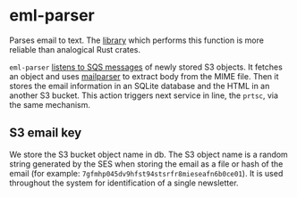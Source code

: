 # eml-parser
Parses email to text. The [library][mailparser] which performs this function is
more reliable than analogical Rust crates.

`eml-parser` [listens to SQS messages][s3-to-sqs] of newly stored S3 objects.
It fetches an object and uses [mailparser][mailparser] to extract body from the
MIME file. Then it stores the email information in an SQLite database and the
HTML in an another S3 bucket. This action triggers next service in line, the
`prtsc`, via the same mechanism.

## S3 email key
We store the S3 bucket object name in db. The S3 object name is a random string
generated by the SES when storing the email as a file or hash of the email (for
example: `7gfmhp045dv9hfst94stsrfr8mieseafn6b0ce01`). It is used throughout the
system for identification of a single newsletter.


<!-- References -->
[mailparser]: https://www.npmjs.com/package/mailparser
[s3-to-sqs]: https://docs.aws.amazon.com/AmazonS3/latest/dev/ways-to-add-notification-config-to-bucket.html
